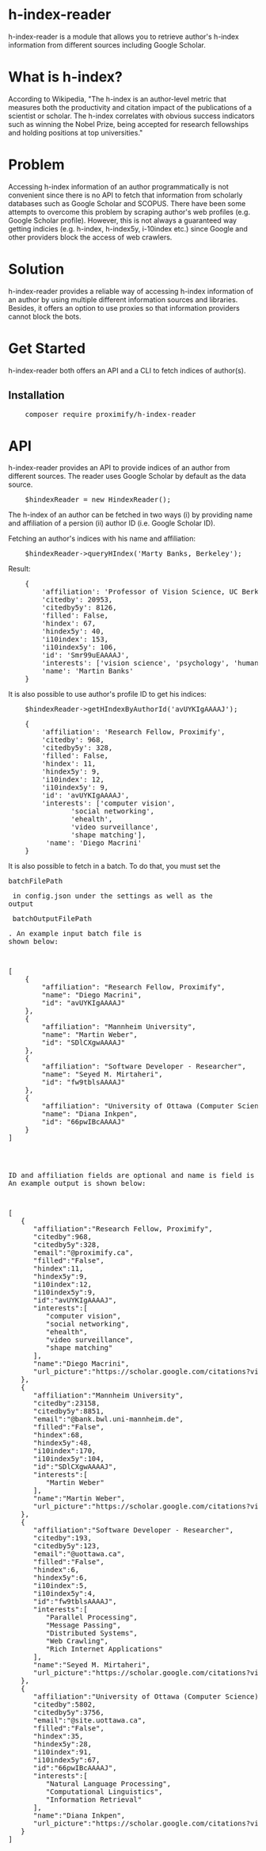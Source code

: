 # h-index-reader

h-index-reader is a module that allows you to retrieve author's h-index information from different sources including Google Scholar.

# What is h-index?

According to Wikipedia, "The h-index is an author-level metric that measures both the productivity and citation impact of the publications of a scientist or scholar. The h-index correlates with obvious success indicators such as winning the Nobel Prize, being accepted for research fellowships and holding positions at top universities."

# Problem

Accessing h-index information of an author programmatically is not convenient since there is no API to fetch that information from scholarly databases such as Google Scholar and SCOPUS. There have been some attempts to overcome this problem by scraping author's web profiles (e.g. Google Scholar profile). However, this is not always a guaranteed way getting indicies (e.g. h-index, h-index5y, i-10index etc.) since Google and other providers block the access of web crawlers.

# Solution

h-index-reader provides a reliable way of accessing h-index information of an author by using multiple different information sources and libraries. Besides, it offers an option to use proxies so that information providers cannot block the bots.

# Get Started

h-index-reader both offers an API and a CLI to fetch indices of author(s). 

## Installation
<pre>
    composer require proximify/h-index-reader
</pre>

# API 

h-index-reader provides an API to provide indices of an author from different sources.  The reader uses Google Scholar by default as the data source.

<pre>
    $hindexReader = new HindexReader();
</pre>


The h-index of an author can be fetched in two ways (i) by providing name and affiliation of a persion (ii) author ID (i.e. Google Scholar ID).

Fetching an author's indices with his name and affiliation:

<pre>
    $hindexReader->queryHIndex('Marty Banks, Berkeley');
</pre>

Result:

<pre>
    {
        'affiliation': 'Professor of Vision Science, UC Berkeley',
        'citedby': 20953,
        'citedby5y': 8126,
        'filled': False,
        'hindex': 67,
        'hindex5y': 40,
        'i10index': 153,
        'i10index5y': 106,
        'id': 'Smr99uEAAAAJ',
        'interests': ['vision science', 'psychology', 'human factors', 'neuroscience'],
        'name': 'Martin Banks'
    }
</pre>

It is also possible to use author's profile ID to get his indices: 

<pre>
    $hindexReader->getHIndexByAuthorId('avUYKIgAAAAJ');
</pre>

<pre>
    {   
        'affiliation': 'Research Fellow, Proximify',
        'citedby': 968,
        'citedby5y': 328,
        'filled': False,
        'hindex': 11,
        'hindex5y': 9,
        'i10index': 12,
        'i10index5y': 9,
        'id': 'avUYKIgAAAAJ',
        'interests': ['computer vision',
               'social networking',
               'ehealth',
               'video surveillance',
               'shape matching'],
         'name': 'Diego Macrini'
    }
</pre>

It is also possible to fetch in a batch. To do that, you must set the <pre>batchFilePath<pre> in config.json under the settings as well as the output <pre> batchOutputFilePath </pre>. An example input batch file is shown below:

<pre>
[
    {
        "affiliation": "Research Fellow, Proximify",
        "name": "Diego Macrini",
        "id": "avUYKIgAAAAJ"
    },
    {
        "affiliation": "Mannheim University",
        "name": "Martin Weber",
        "id": "SDlCXgwAAAAJ"
    },
    {
        "affiliation": "Software Developer - Researcher",
        "name": "Seyed M. Mirtaheri",
        "id": "fw9tblsAAAAJ"
    },
    {
        "affiliation": "University of Ottawa (Computer Science)",
        "name": "Diana Inkpen",
        "id": "66pwIBcAAAAJ"
    }
]
</pre>

ID and affiliation fields are optional and name is field is mandory. An example output is shown below:

<pre>
[
   {
      "affiliation":"Research Fellow, Proximify",
      "citedby":968,
      "citedby5y":328,
      "email":"@proximify.ca",
      "filled":"False",
      "hindex":11,
      "hindex5y":9,
      "i10index":12,
      "i10index5y":9,
      "id":"avUYKIgAAAAJ",
      "interests":[
         "computer vision",
         "social networking",
         "ehealth",
         "video surveillance",
         "shape matching"
      ],
      "name":"Diego Macrini",
      "url_picture":"https://scholar.google.com/citations?view_op=medium_photo&user=avUYKIgAAAAJ"
   },
   {
      "affiliation":"Mannheim University",
      "citedby":23158,
      "citedby5y":8851,
      "email":"@bank.bwl.uni-mannheim.de",
      "filled":"False",
      "hindex":68,
      "hindex5y":48,
      "i10index":170,
      "i10index5y":104,
      "id":"SDlCXgwAAAAJ",
      "interests":[
         "Martin Weber"
      ],
      "name":"Martin Weber",
      "url_picture":"https://scholar.google.com/citations?view_op=medium_photo&user=SDlCXgwAAAAJ"
   },
   {
      "affiliation":"Software Developer - Researcher",
      "citedby":193,
      "citedby5y":123,
      "email":"@uottawa.ca",
      "filled":"False",
      "hindex":6,
      "hindex5y":6,
      "i10index":5,
      "i10index5y":4,
      "id":"fw9tblsAAAAJ",
      "interests":[
         "Parallel Processing",
         "Message Passing",
         "Distributed Systems",
         "Web Crawling",
         "Rich Internet Applications"
      ],
      "name":"Seyed M. Mirtaheri",
      "url_picture":"https://scholar.google.com/citations?view_op=medium_photo&user=fw9tblsAAAAJ"
   },
   {
      "affiliation":"University of Ottawa (Computer Science)",
      "citedby":5802,
      "citedby5y":3756,
      "email":"@site.uottawa.ca",
      "filled":"False",
      "hindex":35,
      "hindex5y":28,
      "i10index":91,
      "i10index5y":67,
      "id":"66pwIBcAAAAJ",
      "interests":[
         "Natural Language Processing",
         "Computational Linguistics",
         "Information Retrieval"
      ],
      "name":"Diana Inkpen",
      "url_picture":"https://scholar.google.com/citations?view_op=medium_photo&user=66pwIBcAAAAJ"
   }
]
</pre>